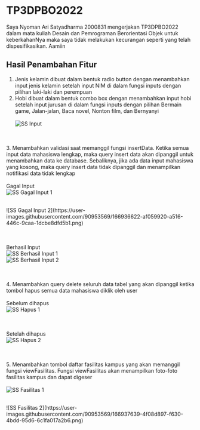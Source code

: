 # TP3DPBO2022

Saya Nyoman Ari Satyadharma 2000831 mengerjakan TP3DPBO2022 dalam mata kuliah Desain dan Pemrograman Berorientasi Objek untuk keberkahanNya maka saya tidak melakukan kecurangan seperti yang telah dispesifikasikan. Aamiin

## Hasil Penambahan Fitur
1. Jenis kelamin dibuat dalam bentuk radio button dengan menambahkan input jenis kelamin setelah input NIM di dalam fungsi inputs dengan pilihan laki-laki dan perempuan
2. Hobi dibuat dalam bentuk combo box dengan menambahkan input hobi setelah input jurusan di dalam fungsi inputs dengan pilihan Bermain game, Jalan-jalan, Baca novel, Nonton film, dan Bernyanyi
<br><br>
![SS Input](https://user-images.githubusercontent.com/90953569/166935583-5aedd2a7-3049-4255-ac95-26be3ad97a59.png)

<br><br>
3. Menambahkan validasi saat memanggil fungsi insertData. Ketika semua input data mahasiswa lengkap, maka query insert data akan dipanggil untuk menambahkan data ke database. Sebaliknya, jika ada data input mahasiswa yang kosong, maka query insert data tidak dipanggil dan menampilkan notifikasi data tidak lengkap
<br><br>
Gagal Input
<br>
![SS Gagal Input 1](https://user-images.githubusercontent.com/90953569/166936613-127ea680-5823-4a77-91eb-c8df8e6e18c1.png)

<br>
![SS Gagal Input 2](https://user-images.githubusercontent.com/90953569/166936622-af059920-a516-446c-9caa-1dcbe8dfd5b1.png)

<br><br>
Berhasil Input
<br>
![SS Berhasil Input 1](https://user-images.githubusercontent.com/90953569/166936689-0758bc8a-c0fa-4f7f-b5d3-ed991ebcbdcd.png)
<br>
![SS Berhasil Input 2](https://user-images.githubusercontent.com/90953569/166936706-a685914e-929a-46f8-ba44-36badd82818a.png)
<br>

<br><br>
4. Menambahkan query delete seluruh data tabel yang akan dipanggil ketika tombol hapus semua data mahasiswa diklik oleh user
<br><br>
Sebelum dihapus
<br>
![SS Hapus 1](https://user-images.githubusercontent.com/90953569/166937125-f92f99b5-7af9-49a6-8417-035a6cd247cd.png)
<br>

<br><br>
Setelah dihapus
<br>
![SS Hapus 2](https://user-images.githubusercontent.com/90953569/166937229-f46ee40d-6f65-4959-9ad1-7ff85ee4917f.png)

<br><br>
5. Menambahkan tombol daftar fasilitas kampus yang akan memanggil fungsi viewFasilitas. Fungsi viewFasilitas akan menampilkan foto-foto fasilitas kampus dan dapat digeser
<br><br>
![SS Fasilitas 1](https://user-images.githubusercontent.com/90953569/166937627-b5d1c143-60da-4cf4-b919-85e0bcbfdd16.png)

<br>
![SS Fasilitas 2](https://user-images.githubusercontent.com/90953569/166937639-4f08d897-f630-4bdd-95d6-6c1fa017a2b6.png)

<br>
